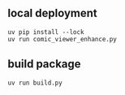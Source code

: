 ## local deployment
```
uv pip install --lock
uv run comic_viewer_enhance.py
```

## build package
```
uv run build.py
```
